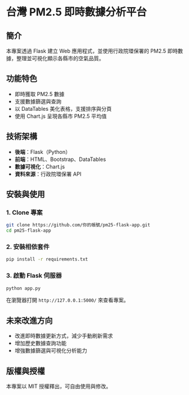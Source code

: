 # 台灣 PM2.5 即時數據分析平台

## 簡介
本專案透過 Flask 建立 Web 應用程式，並使用行政院環保署的 PM2.5 即時數據，整理並可視化顯示各縣市的空氣品質。

## 功能特色
- 即時獲取 PM2.5 數據
- 支援數據篩選與查詢
- 以 DataTables 美化表格，支援排序與分頁
- 使用 Chart.js 呈現各縣市 PM2.5 平均值

## 技術架構
- **後端**：Flask（Python）
- **前端**：HTML、Bootstrap、DataTables
- **數據可視化**：Chart.js
- **資料來源**：行政院環保署 API

## 安裝與使用
### 1. Clone 專案
```bash
git clone https://github.com/你的帳號/pm25-flask-app.git
cd pm25-flask-app
```

### 2. 安裝相依套件
```bash
pip install -r requirements.txt
```

### 3. 啟動 Flask 伺服器
```bash
python app.py
```

在瀏覽器打開 `http://127.0.0.1:5000/` 來查看專案。

## 未來改進方向
- 改進即時數據更新方式，減少手動刷新需求
- 增加歷史數據查詢功能
- 增強數據篩選與可視化分析能力

## 版權與授權
本專案以 MIT 授權釋出，可自由使用與修改。



